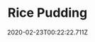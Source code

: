 ---
templateKey: blog-post
featuredpost: false
date: 2020-02-23T00:22:22.711Z
title: Rice Pudding
description: It's creamy,  sweet,  and fun to eat. 
type: cooking
sellPrice: 260
energy: 115
health: 51
featuredimage: /img/Rice_Pudding.png
tags:
  - Milk
  - Sugar
  - Rice
  - edible
---